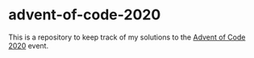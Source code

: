 # advent-of-code-2020

This is a repository to keep track of my solutions to the <a href="https://adventofcode.com/">Advent of Code 2020</a> event.
